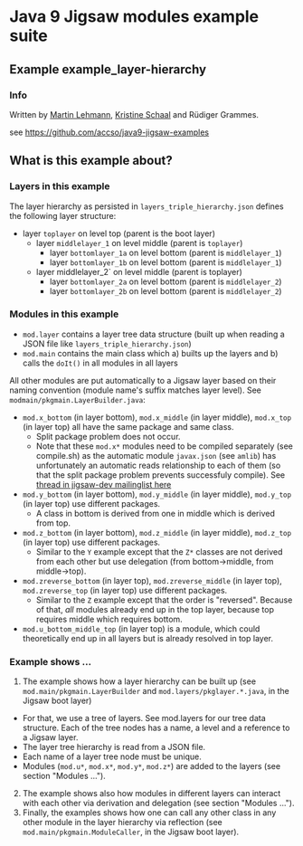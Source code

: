 ﻿# Java 9 Jigsaw modules example suite
## Example example_layer-hierarchy

### Info
Written by [Martin Lehmann](https://github.com/MartinLehmann1971), [Kristine Schaal](https://github.com/kristines) and Rüdiger Grammes.

see https://github.com/accso/java9-jigsaw-examples

## What is this example about?

### Layers in this example
The layer hierarchy as persisted in `layers_triple_hierarchy.json` defines the following layer structure:
* layer `toplayer` on level top (parent is the boot layer)
  * layer `middlelayer_1` on level middle (parent is `toplayer`) 
    * layer `bottomlayer_1a` on level bottom (parent is `middlelayer_1`) 
    * layer `bottomlayer_1b` on level bottom (parent is `middlelayer_1`)
  * layer middlelayer_2` on level middle (parent is toplayer)
    * layer `bottomlayer_2a` on level bottom (parent is `middlelayer_2`)
    * layer `bottomlayer_2b` on level bottom (parent is `middlelayer_2`)

### Modules in this example
* `mod.layer` contains a layer tree data structure (built up when reading a JSON file like `layers_triple_hierarchy.json`)
* `mod.main` contains the main class which a) builts up the layers and b) calls the `doIt()` in all modules in all layers

All other modules are put automatically to a Jigsaw layer based on their naming convention (module name's suffix matches layer level). See `modmain/pkgmain.LayerBuilder.java`:
* `mod.x_bottom` (in layer bottom), `mod.x_middle` (in layer middle), `mod.x_top` (in layer top) all have the same package and same class. 
  * Split package problem does not occur. 
  * Note that these `mod.x*` modules need to be compiled separately (see compile.sh) as the automatic module `javax.json` (see `amlib`) has unfortunately an automatic reads relationship to each of them (so that the split package problem prevents successfuly compile). See [thread in jigsaw-dev mailinglist here](http://mail.openjdk.java.net/pipermail/jigsaw-dev/2016-September/009290.html)
* `mod.y_bottom` (in layer bottom), `mod.y_middle` (in layer middle), `mod.y_top` (in layer top) use different packages. 
  * A class in bottom is derived from one in middle which is derived from top.
* `mod.z_bottom` (in layer bottom), `mod.z_middle` (in layer middle), `mod.z_top` (in layer top) use different packages. 
  * Similar to the `Y` example except that the `Z*` classes are not derived from each other but use delegation (from bottom->middle, from middle->top).
* `mod.zreverse_bottom` (in layer top), `mod.zreverse_middle` (in layer top), `mod.zreverse_top` (in layer top) use different packages. 
  * Similar to the `Z` example except that the order is "reversed". Because of that, _all_ modules already end up in the top layer, because top requires middle which requires bottom.
* `mod.u_bottom_middle_top` (in layer top) is a module, which could theoretically end up in all layers but is already resolved in top layer.

### Example shows ...
1. The example shows how a layer hierarchy can be built up (see `mod.main/pkgmain.LayerBuilder` and `mod.layers/pkglayer.*.java`, in the Jigsaw boot layer)
  * For that, we use a tree of layers. See mod.layers for our tree data structure. Each of the tree nodes has a name, a level and a reference to a Jigsaw layer.
  * The layer tree hierarchy is read from a JSON file.
  * Each name of a layer tree node must be unique.
  * Modules (`mod.u*`, `mod.x*`, `mod.y*`, `mod.z*`) are added to the layers (see section "Modules ...").
2. The example shows also how modules in different layers can interact with each other via derivation and delegation (see section "Modules ...").
3. Finally, the examples shows how one can call any other class in any other module in the layer hierarchy via reflection (see `mod.main/pkgmain.ModuleCaller`, in the Jigsaw boot layer).
